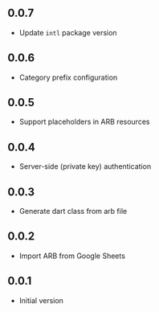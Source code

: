 ## 0.0.7
- Update `intl` package version

## 0.0.6

- Category prefix configuration

## 0.0.5

- Support placeholders in ARB resources

## 0.0.4

- Server-side (private key) authentication

## 0.0.3

- Generate dart class from arb file

## 0.0.2

- Import ARB from Google Sheets

## 0.0.1

- Initial version
